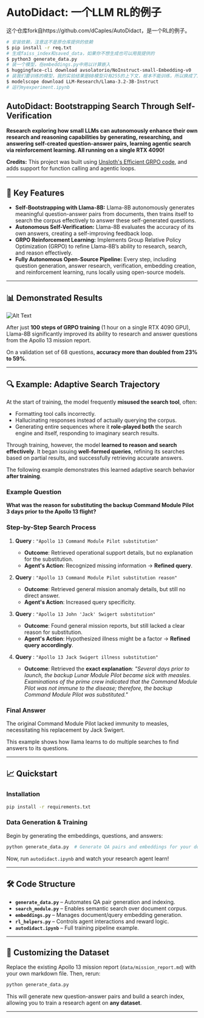 # AutoDidact: 一个LLM RL的例子

这个仓库fork自https://github.com/dCaples/AutoDidact，是一个RL的例子。

```bash
# 安装依赖，注意这不是原仓库提供的依赖
$ pip install -r req.txt
# 生成faiss_index和saved_data，如果你不想生成也可以用我提供的
$ python3 generate_data.py
# 装一个模型，在embeddings.py中用以计算嵌入
$ huggingface-cli download avsolatorio/NoInstruct-small-Embedding-v0
# 装我们要训练的模型，我的实验结果是8B模型只有255的上下文，根本不能训练，所以换成了3B的模型
$ modelscope download LLM-Research/Llama-3.2-3B-Instruct
# 运行myexperiment.ipynb
```

## **AutoDidact: Bootstrapping Search Through Self-Verification**

**Research exploring how small LLMs can autonomously enhance their own research and reasoning capabilities by generating, researching, and answering self-created question-answer pairs, learning agentic search via reinforcement learning. All running on a single RTX 4090!**

**Credits:** This project was built using [Unsloth's Efficient GRPO code](https://unsloth.ai/blog/r1-reasoning), and adds support for function calling and agentic loops.

---

## 🚀 **Key Features**

- **Self-Bootstrapping with Llama-8B:** Llama-8B autonomously generates meaningful question-answer pairs from documents, then trains itself to search the corpus effectively to answer these self-generated questions.
- **Autonomous Self-Verification:** Llama-8B evaluates the accuracy of its own answers, creating a self-improving feedback loop.
- **GRPO Reinforcement Learning:** Implements Group Relative Policy Optimization (GRPO) to refine Llama-8B’s ability to research, search, and reason effectively.
- **Fully Autonomous Open-Source Pipeline:**
  Every step, including question generation, answer research, verification, embedding creation, and reinforcement learning, runs locally using open-source models.

---
## 📊 **Demonstrated Results**

![Alt Text](./train-graph.png)

After just **100 steps of GRPO training** (1 hour on a single RTX 4090 GPU), Llama-8B significantly improved its ability to research and answer questions from the Apollo 13 mission report.

On a validation set of 68 questions, **accuracy more than doubled from 23% to 59%**.

---

## 🔍 **Example: Adaptive Search Trajectory**

At the start of training, the model frequently **misused the search tool**, often:

- Formatting tool calls incorrectly.
- Hallucinating responses instead of actually querying the corpus.
- Generating entire sequences where it **role-played both** the search engine and itself, responding to imaginary search results.

Through training, however, the model **learned to reason and search effectively**. It began issuing **well-formed queries**, refining its searches based on partial results, and successfully retrieving accurate answers.

The following example demonstrates this learned adaptive search behavior **after training**.

### **Example Question**

**What was the reason for substituting the backup Command Module Pilot 3 days prior to the Apollo 13 flight?**

### **Step-by-Step Search Process**

1. **Query** : `"Apollo 13 Command Module Pilot substitution"`

   - **Outcome**: Retrieved operational support details, but no explanation for the substitution.
   - **Agent's Action**: Recognized missing information → **Refined query**.
2. **Query** : `"Apollo 13 Command Module Pilot substitution reason"`

   - **Outcome**: Retrieved general mission anomaly details, but still no direct answer.
   - **Agent's Action**: Increased query specificity.
3. **Query** : `"Apollo 13 John 'Jack' Swigert substitution"`

   - **Outcome**: Found general mission reports, but still lacked a clear reason for substitution.
   - **Agent's Action**: Hypothesized illness might be a factor → **Refined query accordingly**.
4. **Query** : `"Apollo 13 Jack Swigert illness substitution"`

   - **Outcome**: Retrieved the **exact explanation**:
     *"Several days prior to launch, the backup Lunar Module Pilot became sick with measles. Examinations of the prime crew indicated that the Command Module Pilot was not immune to the disease; therefore, the backup Command Module Pilot was substituted."*

### **Final Answer**

The original Command Module Pilot lacked immunity to measles, necessitating his replacement by Jack Swigert.

This example shows how llama learns to do multiple searches to find answers to its questions.

---

## 📈 **Quickstart**

### **Installation**

```bash
pip install -r requirements.txt
```

### **Data Generation & Training**

Begin by generating the embeddings, questions, and answers:

```bash
python generate_data.py  # Generate QA pairs and embeddings for your documents
```

Now, run `autodidact.ipynb` and watch your research agent learn!

---

## 🛠️ **Code Structure**

- **`generate_data.py`** – Automates QA pair generation and indexing.
- **`search_module.py`** – Enables semantic search over document corpus.
- **`embeddings.py`** – Manages document/query embedding generation.
- **`rl_helpers.py`** – Controls agent interactions and reward logic.
- **`autodidact.ipynb`** – Full training pipeline example.

---

## 🔬 **Customizing the Dataset**

Replace the existing Apollo 13 mission report (`data/mission_report.md`) with your own markdown file. Then, rerun:

```bash
python generate_data.py
```

This will generate new question-answer pairs and build a search index, allowing you to train a research agent on **any dataset**.

---
